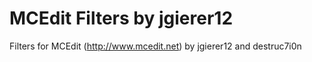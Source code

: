 # MCEdit Filters by jgierer12

Filters for MCEdit (http://www.mcedit.net) by jgierer12 and destruc7i0n